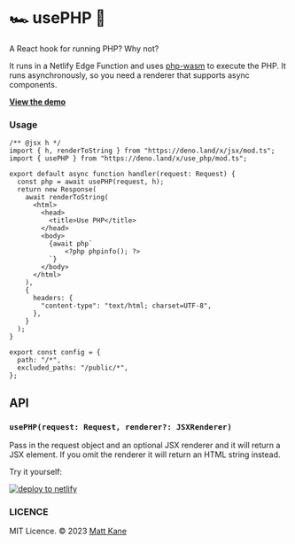 # 🏎️ usePHP 💨

A React hook for running PHP? Why not?

It runs in a Netlify Edge Function and uses [php-wasm](https://github.com/seanmorris/php-wasm) to execute the PHP. It runs asynchronously, so you need a renderer that supports async components.

**[View the demo](https://php-edge.netlify.app/)**

### Usage

```tsx filename=netlify/edge-functions/php.tsx
/** @jsx h */
import { h, renderToString } from "https://deno.land/x/jsx/mod.ts";
import { usePHP } from "https://deno.land/x/use_php/mod.ts";

export default async function handler(request: Request) {
  const php = await usePHP(request, h);
  return new Response(
    await renderToString(
      <html>
        <head>
          <title>Use PHP</title>
        </head>
        <body>
          {await php`
              <?php phpinfo(); ?>
          `}
        </body>
      </html>
    ),
    {
      headers: {
        "content-type": "text/html; charset=UTF-8",
      },
    }
  );
}

export const config = {
  path: "/*",
  excluded_paths: "/public/*",
};
```

## API

### `usePHP(request: Request, renderer?: JSXRenderer)`

Pass in the request object and an optional JSX renderer and it will return a JSX element. If you omit the renderer it will return an HTML string instead.

Try it yourself:

[![deploy to netlify](https://www.netlify.com/img/deploy/button.svg)](https://app.netlify.com/start/deploy?repository=https://github.com/ascorbic/php-edge)

### LICENCE

MIT Licence. © 2023 [Matt Kane](https://github.com/ascorbic)

